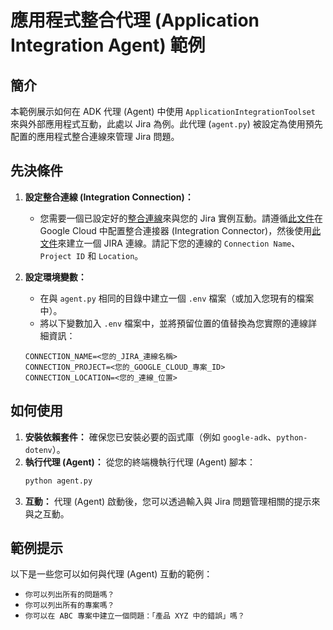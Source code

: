# 應用程式整合代理 (Application Integration Agent) 範例

## 簡介

本範例展示如何在 ADK 代理 (Agent) 中使用 `ApplicationIntegrationToolset` 來與外部應用程式互動，此處以 Jira 為例。此代理 (`agent.py`) 被設定為使用預先配置的應用程式整合連線來管理 Jira 問題。

## 先決條件

1.  **設定整合連線 (Integration Connection)：**
    *   您需要一個已設定好的[整合連線](https://cloud.google.com/integration-connectors/docs/overview)來與您的 Jira 實例互動。請遵循[此文件](https://google.github.io/adk-docs/tools/google-cloud-tools/#use-integration-connectors)在 Google Cloud 中配置整合連接器 (Integration Connector)，然後使用[此文件](https://cloud.google.com/integration-connectors/docs/connectors/jiracloud/configure)來建立一個 JIRA 連線。請記下您的連線的 `Connection Name`、`Project ID` 和 `Location`。

2.  **設定環境變數：**
    *   在與 `agent.py` 相同的目錄中建立一個 `.env` 檔案（或加入您現有的檔案中）。
    *   將以下變數加入 `.env` 檔案中，並將預留位置的值替換為您實際的連線詳細資訊：

      ```dotenv
      CONNECTION_NAME=<您的_JIRA_連線名稱>
      CONNECTION_PROJECT=<您的_GOOGLE_CLOUD_專案_ID>
      CONNECTION_LOCATION=<您的_連線_位置>
      ```

## 如何使用

1.  **安裝依賴套件：** 確保您已安裝必要的函式庫（例如 `google-adk`、`python-dotenv`）。
2.  **執行代理 (Agent)：** 從您的終端機執行代理 (Agent) 腳本：
    ```bash
    python agent.py
    ```
3.  **互動：** 代理 (Agent) 啟動後，您可以透過輸入與 Jira 問題管理相關的提示來與之互動。

## 範例提示

以下是一些您可以如何與代理 (Agent) 互動的範例：

*   `你可以列出所有的問題嗎？`
*   `你可以列出所有的專案嗎？`
*   `你可以在 ABC 專案中建立一個問題：「產品 XYZ 中的錯誤」嗎？`
